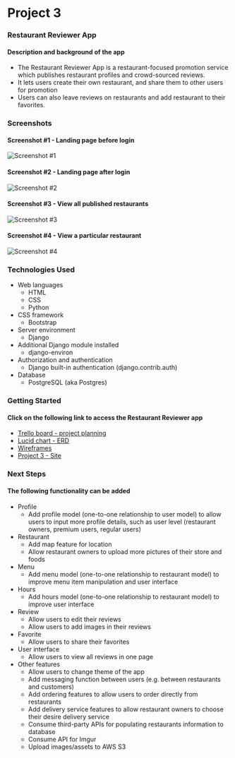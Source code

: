 # Project 3

### Restaurant Reviewer App
#### Description and background of the app
* The Restaurant Reviewer App is a restaurant-focused promotion service which publishes restaurant profiles and crowd-sourced reviews.
* It lets users create their own restaurant, and share them to other users for promotion
* Users can also leave reviews on restaurants and add restaurant to their favorites.

### Screenshots
#### Screenshot #1 - Landing page before login
![Screenshot #1](https://i.imgur.com/SDe9aXg.png)

#### Screenshot #2 - Landing page after login
![Screenshot #2](https://i.imgur.com/qQ48cZi.png)

#### Screenshot #3 - View all published restaurants
![Screenshot #3](https://i.imgur.com/Cqy1Zgk.png)

#### Screenshot #4 - View a particular restaurant
![Screenshot #4](https://i.imgur.com/Z3PJMVI.png)

### Technologies Used
* Web languages
    * HTML
    * CSS
    * Python
* CSS framework
    * Bootstrap
* Server environment
    * Django
* Additional Django module installed
    * django-environ
* Authorization and authentication
    * Django built-in authentication (django.contrib.auth)
* Database
    * PostgreSQL (aka Postgres)

### Getting Started
#### Click on the following link to access the Restaurant Reviewer app
* [Trello board - project planning](https://trello.com/b/7OsKredW/team-django-fett)
* [Lucid chart - ERD](https://lucid.app/lucidchart/7362fe65-f761-4e9d-bfdc-737be7df7490/edit?invitationId=inv_7c563073-7549-4e2a-9613-91895e128912&referringApp=slack&page=0_0#)
* [Wireframes](https://imgur.com/QXSRgvE)
* [Project 3 - Site](https://web-production-144b.up.railway.app/)

### Next Steps
#### The following functionality can be added 
* Profile
    * Add profile model (one-to-one relationship to user model) to allow users to input more profile details, such as user level (restaurant owners, premium users, regular users)
* Restaurant
    * Add map feature for location
    * Allow restaurant owners to upload more pictures of their store and foods
* Menu
    * Add menu model (one-to-one relationship to restaurant model) to improve menu item manipulation and user interface
* Hours
    * Add hours model (one-to-one relationship to restaurant model) to improve user interface
* Review
    * Allow users to edit their reviews
    * Allow users to add images in their reviews
* Favorite
    * Allow users to share their favorites
* User interface
    * Allow users to view all reviews in one page
* Other features
    * Allow users to change theme of the app
    * Add messaging function between users (e.g. between restaurants and customers)
    * Add ordering features to allow users to order directly from restaurants
    * Add delivery service features to allow restaurant owners to choose their desire delivery service
    * Consume third-party APIs for populating restaurants information to database
    * Consume API for Imgur
    * Upload images/assets to AWS S3






